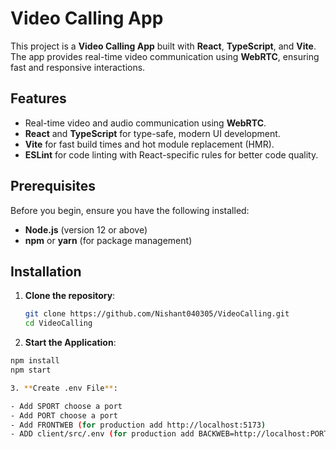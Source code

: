 # Video Calling App

This project is a **Video Calling App** built with **React**, **TypeScript**, and **Vite**. The app provides real-time video communication using **WebRTC**, ensuring fast and responsive interactions.

## Features

- Real-time video and audio communication using **WebRTC**.
- **React** and **TypeScript** for type-safe, modern UI development.
- **Vite** for fast build times and hot module replacement (HMR).
- **ESLint** for code linting with React-specific rules for better code quality.

## Prerequisites

Before you begin, ensure you have the following installed:

- **Node.js** (version 12 or above)
- **npm** or **yarn** (for package management)

## Installation

1. **Clone the repository**:

   ```bash
   git clone https://github.com/Nishant040305/VideoCalling.git
   cd VideoCalling

2. **Start the Application**:

  ```bash
  npm install
  npm start

3. **Create .env File**:

- Add SPORT choose a port
- Add PORT choose a port
- Add FRONTWEB (for production add http://localhost:5173)
- ADD client/src/.env (for production add BACKWEB=http://localhost:PORT and SOCKET=http://localhost:SPORT)